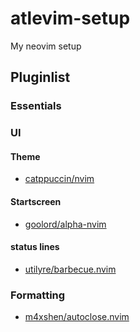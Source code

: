 # atlevim-setup
My neovim setup


## Pluginlist

### Essentials


### UI
#### Theme
- [catppuccin/nvim](https://github.com/catppuccin/nvim)
#### Startscreen
- [goolord/alpha-nvim](https://github.com/goolord/alpha-nvim)
#### status lines
- [utilyre/barbecue.nvim](https://github.com/utilyre/barbecue.nvim)

### Formatting
- [m4xshen/autoclose.nvim](https://github.com/m4xshen/autoclose.nvim)
